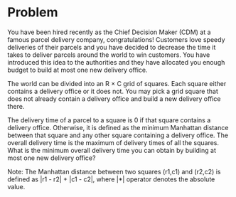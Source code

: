 # Problem

You have been hired recently as the Chief Decision Maker (CDM) at a famous parcel delivery company, congratulations! Customers love speedy deliveries of their parcels and you have decided to decrease the time it takes to deliver parcels around the world to win customers. You have introduced this idea to the authorities and they have allocated you enough budget to build at most one new delivery office.

The world can be divided into an R × C grid of squares. Each square either contains a delivery office or it does not. You may pick a grid square that does not already contain a delivery office and build a new delivery office there.

The delivery time of a parcel to a square is 0 if that square contains a delivery office. Otherwise, it is defined as the minimum Manhattan distance between that square and any other square containing a delivery office. The overall delivery time is the maximum of delivery times of all the squares. What is the minimum overall delivery time you can obtain by building at most one new delivery office?

Note: The Manhattan distance between two squares (r1,c1) and (r2,c2) is defined as |r1 - r2| + |c1 - c2|, where |*| operator denotes the absolute value.
